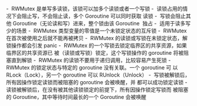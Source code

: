 
-  RWMutex 是单写多读锁，该锁可以加多个读锁或者一个写锁 
-  读锁占用的情况下会阻止写，不会阻止读，多个 Goroutine 可以同时获取 读锁 
-  写锁会阻止其他 Goroutine（无论读和写）进来，整个锁由该 Goroutine  独占
-  适用于读多写少的场景 
-  RWMutex 类型变量的零值是一个未锁定状态的互斥锁 
-  RWMutex 在首次被使用之后就不能再被拷贝 
-  RWMutex 的读锁或写锁在未锁定状态，解锁操作都会引发 panic 
-  RWMutex 的一个写锁去锁定临界区的共享资源，如果临界区的共享资源已 被（读锁或写锁）锁定，这个写锁操作的 goroutine 将被阻塞直到解锁 
-  RWMutex 的读锁不要用于递归调用，比较容易产生死锁 
-  RWMutex 的锁定状态与特定的 goroutine 没有关联。一个 goroutine 可 以 RLock（Lock），另一个 goroutine 可以 RUnlock（Unlock） 
-  写锁被解锁后，所有因操作锁定读锁而被阻塞的 goroutine 会被唤醒，并 都可以成功锁定读锁 
-  读锁被解锁后，在没有被其他读锁锁定的前提下，所有因操作锁定写锁而 被阻塞的 Goroutine，其中等待时间最长的一个 Goroutine 会被唤醒